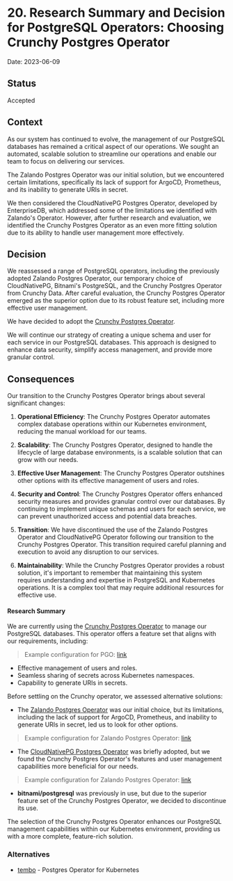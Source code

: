 # 20. Research Summary and Decision for PostgreSQL Operators: Choosing Crunchy Postgres Operator

Date: 2023-06-09

## Status

Accepted

## Context

As our system has continued to evolve, the management of our PostgreSQL databases has remained a critical aspect of 
our operations. We sought an automated, scalable solution to streamline our operations and enable our team to focus 
on delivering our services. 

The Zalando Postgres Operator was our initial solution, but we encountered certain limitations, specifically its 
lack of support for ArgoCD, Prometheus, and its inability to generate URIs in secret.

We then considered the CloudNativePG Postgres Operator, developed by EnterpriseDB, which addressed some of 
the limitations we identified with Zalando's Operator. However, after further research and evaluation, 
we identified the Crunchy Postgres Operator as an even more fitting solution due to its ability 
to handle user management more effectively.

## Decision

We reassessed a range of PostgreSQL operators, including the previously adopted Zalando Postgres Operator, 
our temporary choice of CloudNativePG, Bitnami's PostgreSQL, and the Crunchy Postgres Operator from Crunchy Data. 
After careful evaluation, the Crunchy Postgres Operator emerged as the superior option due to its robust feature set, 
including more effective user management.

We have decided to adopt the [Crunchy Postgres Operator](https://www.crunchydata.com/products/crunchy-postgresql-for-kubernetes).

We will continue our strategy of creating a unique schema and user for each service in our PostgreSQL databases. 
This approach is designed to enhance data security, simplify access management, and provide more granular control.

## Consequences

Our transition to the Crunchy Postgres Operator brings about several significant changes:

1. **Operational Efficiency**: The Crunchy Postgres Operator automates complex database operations within our 
  Kubernetes environment, reducing the manual workload for our teams.

2. **Scalability**: The Crunchy Postgres Operator, designed to handle the lifecycle of large database environments, 
  is a scalable solution that can grow with our needs.

3. **Effective User Management**: The Crunchy Postgres Operator outshines other options with its effective management 
  of users and roles.

4. **Security and Control**: The Crunchy Postgres Operator offers enhanced security measures and provides granular 
  control over our databases. By continuing to implement unique schemas and users for each service, 
  we can prevent unauthorized access and potential data breaches.

5. **Transition**: We have discontinued the use of the Zalando Postgres Operator and CloudNativePG Operator following 
  our transition to the Crunchy Postgres Operator. This transition required careful planning and execution to avoid 
  any disruption to our services.

6. **Maintainability**: While the Crunchy Postgres Operator provides a robust solution, it's important to remember 
  that maintaining this system requires understanding and expertise in PostgreSQL and Kubernetes operations. 
  It is a complex tool that may require additional resources for effective use.

#### Research Summary

We are currently using the [Crunchy Postgres Operator](https://www.crunchydata.com/products/crunchy-postgresql-for-kubernetes) 
to manage our PostgreSQL databases. This operator offers a feature set that aligns with our requirements, including:

> Example configuration for PGO: [link](./proof/ADR-0020/postgres-cluster.yaml)

- Effective management of users and roles.
- Seamless sharing of secrets across Kubernetes namespaces.
- Capability to generate URIs in secrets.

Before settling on the Crunchy operator, we assessed alternative solutions:

- The [Zalando Postgres Operator](https://github.com/zalando/postgres-operator) was our initial choice, but its limitations, 
  including the lack of support for ArgoCD, Prometheus, and inability to generate URIs in secret, led us to look for other options.

> Example configuration for Zalando Postgres Operator: [link](./proof/ADR-0020/zalando/postgres-cluster.yaml)

- The [CloudNativePG Postgres Operator](https://cloudnative-pg.io/) was briefly adopted, but we found 
  the Crunchy Postgres Operator's features and user management capabilities more beneficial for our needs.

> Example configuration for Zalando Postgres Operator: [link](./proof/ADR-0020/cloudnative-pg/postgres-cluster.yaml)

- **bitnami/postgresql** was previously in use, but due to the superior feature set of the Crunchy Postgres Operator, 
  we decided to discontinue its use.

The selection of the Crunchy Postgres Operator enhances our PostgreSQL management capabilities within 
our Kubernetes environment, providing us with a more complete, feature-rich solution.

### Alternatives

- [tembo](https://tembo.io/) - Postgres Operator for Kubernetes
